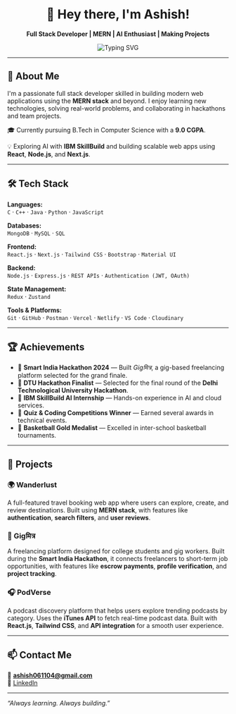 <div align="center">

# 👋 Hey there, I'm Ashish!

**Full Stack Developer | MERN | AI Enthusiast | Making Projects**

![Typing SVG](https://readme-typing-svg.demolab.com?font=Fira+Code&size=22&pause=1000&color=FFFFFF&center=true&vCenter=true&width=480&lines=%F0%9F%8E%93+B.Tech+CSE+Student;%F0%9F%92%BB+Full+Stack+MERN+Developer;%F0%9F%9B%A0%EF%B8%8F+Working+on+Projects;%F0%9F%A4%96+AI+%26+Tech+Enthusiast)

</div>

---

## 🚀 About Me

I'm a passionate full stack developer skilled in building modern web applications using the **MERN stack** and beyond. I enjoy learning new technologies, solving real-world problems, and collaborating in hackathons and team projects.

🎓 Currently pursuing B.Tech in Computer Science with a **9.0 CGPA**.

💡 Exploring AI with **IBM SkillBuild** and building scalable web apps using **React**, **Node.js**, and **Next.js**.

---

## 🛠️ Tech Stack

**Languages:**  
`C` · `C++` · `Java` · `Python` · `JavaScript`

**Databases:**  
`MongoDB` · `MySQL` · `SQL`

**Frontend:**  
`React.js` · `Next.js` · `Tailwind CSS` · `Bootstrap` · `Material UI`

**Backend:**  
`Node.js` · `Express.js` · `REST APIs` · `Authentication (JWT, OAuth)`

**State Management:**  
`Redux` · `Zustand`

**Tools & Platforms:**  
`Git` · `GitHub` · `Postman` · `Vercel` · `Netlify` · `VS Code` · `Cloudinary`

---

## 🏆 Achievements

- 🥇 **Smart India Hackathon 2024** — Built *Gigमित्र*, a gig-based freelancing platform selected for the grand finale.  
- 🏁 **DTU Hackathon Finalist** — Selected for the final round of the **Delhi Technological University Hackathon**.  
- 💼 **IBM SkillBuild AI Internship** — Hands-on experience in AI and cloud services.  
- 🧠 **Quiz & Coding Competitions Winner** — Earned several awards in technical events.  
- 🏀 **Basketball Gold Medalist** — Excelled in inter-school basketball tournaments.

---

## 💼 Projects

### 🌍 Wanderlust  
A full-featured travel booking web app where users can explore, create, and review destinations. Built using **MERN stack**, with features like **authentication**, **search filters**, and **user reviews**.

### 🤝 Gigमित्र  
A freelancing platform designed for college students and gig workers. Built during the **Smart India Hackathon**, it connects freelancers to short-term job opportunities, with features like **escrow payments**, **profile verification**, and **project tracking**.

### 🎧 PodVerse  
A podcast discovery platform that helps users explore trending podcasts by category. Uses the **iTunes API** to fetch real-time podcast data. Built with **React.js**, **Tailwind CSS**, and **API integration** for a smooth user experience.

---

## 📫 Contact Me

📧 **ashish061104@gmail.com**  
🔗 [LinkedIn](https://www.linkedin.com/in/ashish061104/)

---

_“Always learning. Always building.”_
